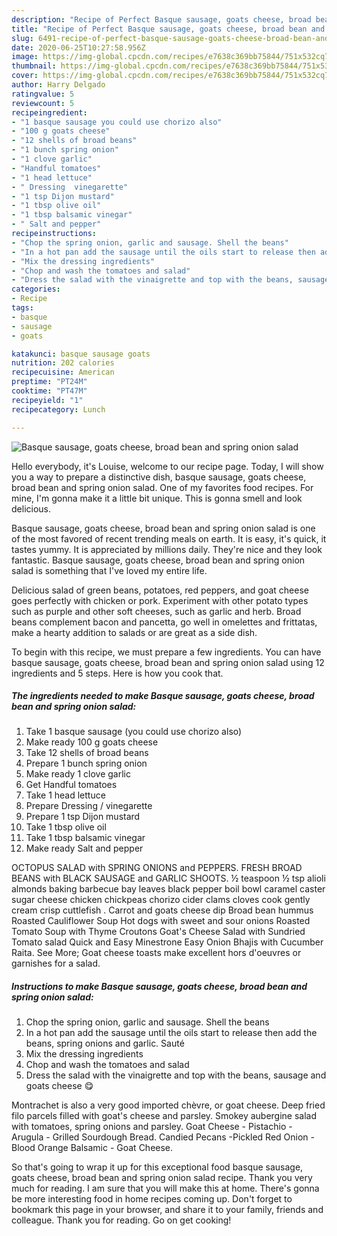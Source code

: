 ```yaml
---
description: "Recipe of Perfect Basque sausage, goats cheese, broad bean and spring onion salad"
title: "Recipe of Perfect Basque sausage, goats cheese, broad bean and spring onion salad"
slug: 6491-recipe-of-perfect-basque-sausage-goats-cheese-broad-bean-and-spring-onion-salad
date: 2020-06-25T10:27:58.956Z
image: https://img-global.cpcdn.com/recipes/e7638c369bb75844/751x532cq70/basque-sausage-goats-cheese-broad-bean-and-spring-onion-salad-recipe-main-photo.jpg
thumbnail: https://img-global.cpcdn.com/recipes/e7638c369bb75844/751x532cq70/basque-sausage-goats-cheese-broad-bean-and-spring-onion-salad-recipe-main-photo.jpg
cover: https://img-global.cpcdn.com/recipes/e7638c369bb75844/751x532cq70/basque-sausage-goats-cheese-broad-bean-and-spring-onion-salad-recipe-main-photo.jpg
author: Harry Delgado
ratingvalue: 5
reviewcount: 5
recipeingredient:
- "1 basque sausage you could use chorizo also"
- "100 g goats cheese"
- "12 shells of broad beans"
- "1 bunch spring onion"
- "1 clove garlic"
- "Handful tomatoes"
- "1 head lettuce"
- " Dressing  vinegarette"
- "1 tsp Dijon mustard"
- "1 tbsp olive oil"
- "1 tbsp balsamic vinegar"
- " Salt and pepper"
recipeinstructions:
- "Chop the spring onion, garlic and sausage. Shell the beans"
- "In a hot pan add the sausage until the oils start to release then add the beans, spring onions and garlic. Sauté"
- "Mix the dressing ingredients"
- "Chop and wash the tomatoes and salad"
- "Dress the salad with the vinaigrette and top with the beans, sausage and goats cheese 😋"
categories:
- Recipe
tags:
- basque
- sausage
- goats

katakunci: basque sausage goats 
nutrition: 202 calories
recipecuisine: American
preptime: "PT24M"
cooktime: "PT47M"
recipeyield: "1"
recipecategory: Lunch

---
```



![Basque sausage, goats cheese, broad bean and spring onion salad](https://img-global.cpcdn.com/recipes/e7638c369bb75844/751x532cq70/basque-sausage-goats-cheese-broad-bean-and-spring-onion-salad-recipe-main-photo.jpg)

Hello everybody, it's Louise, welcome to our recipe page. Today, I will show you a way to prepare a distinctive dish, basque sausage, goats cheese, broad bean and spring onion salad. One of my favorites food recipes. For mine, I'm gonna make it a little bit unique. This is gonna smell and look delicious.

Basque sausage, goats cheese, broad bean and spring onion salad is one of the most favored of recent trending meals on earth. It is easy, it's quick, it tastes yummy. It is appreciated by millions daily. They're nice and they look fantastic. Basque sausage, goats cheese, broad bean and spring onion salad is something that I've loved my entire life.

Delicious salad of green beans, potatoes, red peppers, and goat cheese goes perfectly with chicken or pork. Experiment with other potato types such as purple and other soft cheeses, such as garlic and herb. Broad beans complement bacon and pancetta, go well in omelettes and frittatas, make a hearty addition to salads or are great as a side dish.


To begin with this recipe, we must prepare a few ingredients. You can have basque sausage, goats cheese, broad bean and spring onion salad using 12 ingredients and 5 steps. Here is how you cook that.

<!--inarticleads1-->

##### The ingredients needed to make Basque sausage, goats cheese, broad bean and spring onion salad:

1. Take 1 basque sausage (you could use chorizo also)
1. Make ready 100 g goats cheese
1. Take 12 shells of broad beans
1. Prepare 1 bunch spring onion
1. Make ready 1 clove garlic
1. Get Handful tomatoes
1. Take 1 head lettuce
1. Prepare  Dressing / vinegarette
1. Prepare 1 tsp Dijon mustard
1. Take 1 tbsp olive oil
1. Take 1 tbsp balsamic vinegar
1. Make ready  Salt and pepper


OCTOPUS SALAD with SPRING ONIONS and PEPPERS. FRESH BROAD BEANS with BLACK SAUSAGE and GARLIC SHOOTS. ½ teaspoon ½ tsp alioli almonds baking barbecue bay leaves black pepper boil bowl caramel caster sugar cheese chicken chickpeas chorizo cider clams cloves cook gently cream crisp cuttlefish . Carrot and goats cheese dip Broad bean hummus Roasted Cauliflower Soup Hot dogs with sweet and sour onions Roasted Tomato Soup with Thyme Croutons Goat&#39;s Cheese Salad with Sundried Tomato salad Quick and Easy Minestrone Easy Onion Bhajis with Cucumber Raita. See More; Goat cheese toasts make excellent hors d&#39;oeuvres or garnishes for a salad. 

<!--inarticleads2-->

##### Instructions to make Basque sausage, goats cheese, broad bean and spring onion salad:

1. Chop the spring onion, garlic and sausage. Shell the beans
1. In a hot pan add the sausage until the oils start to release then add the beans, spring onions and garlic. Sauté
1. Mix the dressing ingredients
1. Chop and wash the tomatoes and salad
1. Dress the salad with the vinaigrette and top with the beans, sausage and goats cheese 😋


Montrachet is also a very good imported chèvre, or goat cheese. Deep fried filo parcels filled with goat&#39;s cheese and parsley. Smokey aubergine salad with tomatoes, spring onions and parsley. Goat Cheese - Pistachio - Arugula - Grilled Sourdough Bread. Candied Pecans -Pickled Red Onion - Blood Orange Balsamic - Goat Cheese. 

So that's going to wrap it up for this exceptional food basque sausage, goats cheese, broad bean and spring onion salad recipe. Thank you very much for reading. I am sure that you will make this at home. There's gonna be more interesting food in home recipes coming up. Don't forget to bookmark this page in your browser, and share it to your family, friends and colleague. Thank you for reading. Go on get cooking!
